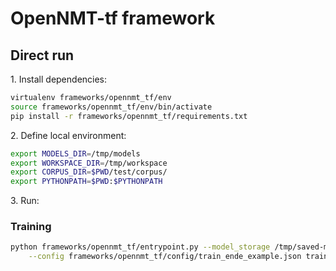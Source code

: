 # OpenNMT-tf framework

## Direct run

1\. Install dependencies:

```bash
virtualenv frameworks/opennmt_tf/env
source frameworks/opennmt_tf/env/bin/activate
pip install -r frameworks/opennmt_tf/requirements.txt
```

2\. Define local environment:

```bash
export MODELS_DIR=/tmp/models
export WORKSPACE_DIR=/tmp/workspace
export CORPUS_DIR=$PWD/test/corpus/
export PYTHONPATH=$PWD:$PYTHONPATH
```

3\. Run:

### Training

```bash
python frameworks/opennmt_tf/entrypoint.py --model_storage /tmp/saved-models \
    --config frameworks/opennmt_tf/config/train_ende_example.json train
```
